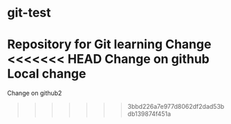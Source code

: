 # git-test
Repository for Git learning
Change
<<<<<<< HEAD
Change on github
Local change
=======
Change on github2
>>>>>>> 3bbd226a7e977d8062df2dad53bdb139874f451a
